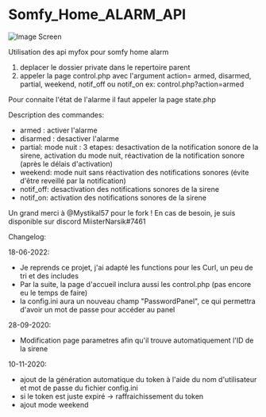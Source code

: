 # Somfy_Home_ALARM_API

![Image Screen](https://zupimages.net/up/22/24/36fm.png)

Utilisation des api myfox pour somfy home alarm

1) deplacer le dossier private dans le repertoire parent
2) appeler la page control.php avec l'argument action= armed, disarmed, partial, weekend, notif_off ou notif_on
ex: control.php?action=armed

Pour connaite l'état de l'alarme il faut appeler la page state.php

Description des commandes:
- armed : activer l'alarme
- disarmed : desactiver l'alarme
- partial: mode nuit : 3 etapes: desactivation de la notification sonore de la sirene, activation du mode nuit, réactivation de la notification sonore (après le délais d'activation)
- weekend: mode nuit sans réactivation des notifications sonores (évite d'être reveillé par la notification)
- notif_off: desactivation des notifications sonores de la sirene
- notif_on: activation des notifications sonores de la sirene

Un grand merci à @Mystikal57 pour le fork !
En cas de besoin, je suis disponible sur discord MiisterNarsik#7461

Changelog:

18-06-2022:
- Je reprends ce projet, j'ai adapté les functions pour les Curl, un peu de tri et des includes
- Par la suite, la page d'accueil inclura aussi les control.php (pas encore eu le temps de faire)
- la config.ini aura un nouveau champ "PasswordPanel", ce qui permettra d'avoir un mot de passe pour accéder au panel

28-09-2020:
- Modification page parametres afin qu'il trouve automatiquement l'ID de la sirene

10-11-2020:
- ajout de la génération automatique du token à l'aide du nom d'utilisateur et mot de passe du fichier config.ini
- si le token est juste expiré -> raffraichissement du token
- ajout mode weekend
